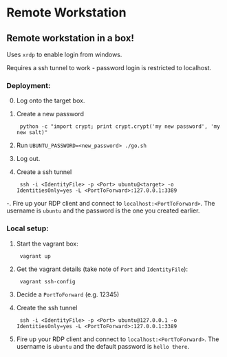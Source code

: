 # Remote Workstation

## Remote workstation in a box!

Uses `xrdp` to enable login from windows.

Requires a ssh tunnel to work - password login is restricted to localhost.

### Deployment:

0. Log onto the target box.

0. Create a new password 

        python -c "import crypt; print crypt.crypt('my new password', 'my new salt)"

0. Run `UBUNTU_PASSWORD=<new_password> ./go.sh`

0. Log out.

0. Create a ssh tunnel

        ssh -i <IdentityFile> -p <Port> ubuntu@<target> -o IdentitiesOnly=yes -L <PortToForward>:127.0.0.1:3389

-. Fire up your RDP client and connect to `localhost:<PortToForward>`. The username is `ubuntu` and the password is the one you created earlier.

### Local setup:

1. Start the vagrant box:

        vagrant up

1. Get the vagrant details (take note of `Port` and `IdentityFile`):

        vagrant ssh-config

1. Decide a `PortToForward` (e.g. 12345)

1. Create the ssh tunnel

        ssh -i <IdentityFile> -p <Port> ubuntu@127.0.0.1 -o IdentitiesOnly=yes -L <PortToForward>:127.0.0.1:3389

1. Fire up your RDP client and connect to `localhost:<PortToForward>`. The username is `ubuntu` and the default password is `hello there`.

